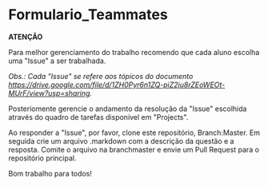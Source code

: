 # Formulario_Teammates

**ATENÇÃO**

Para melhor gerenciamento do trabalho recomendo que cada aluno escolha uma "Issue" a ser trabalhada.

*Obs.: Cada "Issue" se refere aos tópicos do documento 
https://drive.google.com/file/d/1ZH0Pyr6n1ZQ-piZ2ju8rZEoWEOt-MUrF/view?usp=sharing.*

Posteriomente gerencie o andamento da resolução da "Issue" escolhida através do quadro de tarefas disponível em "Projects".

Ao responder a "Issue", por favor, clone este repositório, Branch:Master.
Em seguida crie um arquivo .markdown com a descrição da questão e a resposta.
Comite o arquivo na branchmaster e envie um Pull Request para o repositório principal.

Bom trabalho para todos!
